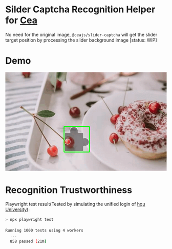 # Silder Captcha Recognition Helper for [Cea][cea]

No need for the original image, `@ceajs/slider-captcha` will get the slider target position by processing the slider background image [status: WIP]

# Demo

![demo gif](./demo.gif)

# Recognition Trustworthiness

Playwright test result(Tested by simulating the unified login of [hqu University][hqu]):

```bash
> npx playwright test

Running 1000 tests using 4 workers
  ...
  858 passed (21m)
```

[cea]: https://github.com/ceajs/cea/issues/25
[hqu]: https://hqu.campusphere.net/portal/login
